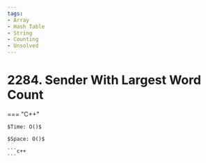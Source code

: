 ```yaml
---
tags:
- Array
- Hash Table
- String
- Counting
- Unsolved
---
```



# 2284. Sender With Largest Word Count

=== "C++"

    $Time: O()$

    $Space: O()$

    ```c++
    ```